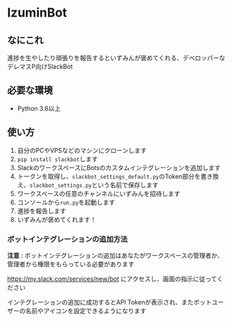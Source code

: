 # IzuminBot

## なにこれ

進捗を生やしたり頑張りを報告するといずみんが褒めてくれる、デベロッパーなデレマスP向けSlackBot

## 必要な環境
* Python 3.6以上

## 使い方
1. 自分のPCやVPSなどのマシンにクローンします
1. `pip install slackbot`します
1. SlackのワークスペースにBotsのカスタムインテグレーションを追加します
1. トークンを取得し、`slackbot_settings_default.py`のToken部分を書き換え、`slackbot_settings.py`という名前で保存します
1. ワークスペースの任意のチャンネルにいずみんを招待します
1. コンソールから`run.py`を起動します
1. 進捗を報告します
1. いずみんが褒めてくれます！

### ボットインテグレーションの追加方法
**注意** : ボットインテグレーションの追加はあなたがワークスペースの管理者か、管理者から権限をもらっている必要があります

https://my.slack.com/services/new/bot にアクセスし、画面の指示に従ってください

インテグレーションの追加に成功するとAPI Tokenが表示され、またボットユーザーの名前やアイコンを設定できるようになります

